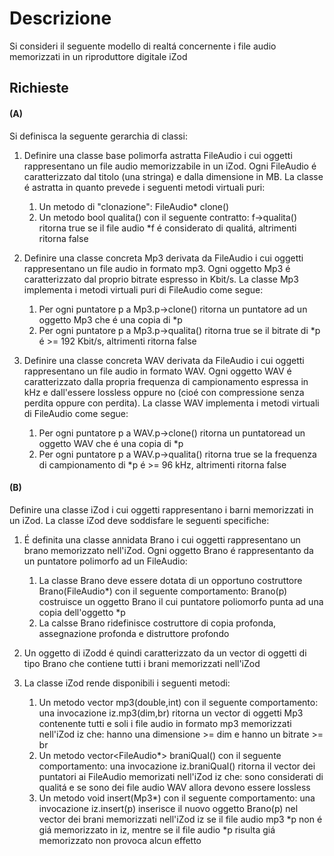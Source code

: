 # Descrizione

Si consideri il seguente modello di realtá concernente i file audio memorizzati in un riproduttore digitale iZod

## Richieste

#### (A)  
Si definisca la seguente gerarchia di classi:

1. Definire una classe base polimorfa astratta FileAudio i cui oggetti rappresentano un file audio memorizzabile  in un iZod. Ogni FileAudio é caratterizzato dal titolo (una stringa) e dalla dimensione in MB. La classe é astratta in quanto prevede i seguenti metodi virtuali puri:  
    1. Un metodo di "clonazione": FileAudio* clone()  
    2. Un metodo bool qualita() con il seguente contratto: f->qualita() ritorna true se il file audio *f é considerato di qualitá, altrimenti ritorna false  

2. Definire una classe concreta Mp3 derivata da FileAudio i cui oggetti rappresentano un file audio in formato mp3. Ogni oggetto Mp3 é caratterizzato dal proprio bitrate espresso in Kbit/s. La classe Mp3 implementa i metodi virtuali puri di FileAudio come segue:  
    1. Per ogni puntatore p a Mp3.p->clone() ritorna un puntatore ad un oggetto Mp3 che é una copia di *p  
    2. Per ogni puntatore p a Mp3.p->qualita() ritorna true se il bitrate di *p é >= 192 Kbit/s, altrimenti ritorna false  

3. Definire una classe concreta WAV derivata da FileAudio i cui oggetti rappresentano un file audio in formato WAV. Ogni oggetto WAV é caratterizzato dalla propria frequenza di campionamento espressa in kHz e dall'essere lossless oppure no (cioé con compressione senza perdita oppure con perdita). La classe WAV implementa i metodi virtuali di FileAudio come segue:  
    1. Per ogni puntatore p a WAV.p->clone() ritorna un puntatoread un oggetto WAV che é una copia di *p  
    2. Per ogni puntatore p a WAV.p->qualita() ritorna true se la frequenza di campionamento di *p é >= 96 kHz, altrimenti ritorna false   

#### (B)  
Definire una classe iZod i cui oggetti rappresentano i barni memorizzati in un iZod. La classe iZod deve soddisfare le seguenti specifiche:

1. É definita una classe annidata Brano i cui oggetti rappresentano un brano memorizzato nell'iZod. Ogni oggetto Brano é rappresentanto da un puntatore polimorfo ad un FileAudio:    
    1. La classe Brano deve essere dotata di un opportuno costruttore Brano(FileAudio*) con il seguente comportamento: Brano(p) costruisce un oggetto Brano il cui puntatore poliomorfo punta ad una copia dell'oggetto *p    
    2. La calsse Brano ridefinisce costruttore di copia profonda, assegnazione profonda e distruttore profondo  

2. Un oggetto di iZodd é quindi caratterizzato da un vector di oggetti di tipo Brano che contiene tutti i brani memorizzati nell'iZod

3. La classe iZod rende disponibili i seguenti metodi:  
    1. Un metodo vector<Mp3> mp3(double,int) con il seguente comportamento: una invocazione iz.mp3(dim,br) ritorna un vector di oggetti Mp3 contenente tutti e soli i file audio in formato mp3 memorizzati nell'iZod iz che: hanno una dimensione >= dim e hanno un bitrate >= br    
    2. Un metodo vector<FileAudio*> braniQual() con il seguente comportamento: una invocazione iz.braniQual() ritorna il vector dei puntatori ai FileAudio memorizati nell'iZod iz che: sono considerati di qualitá e se sono dei file audio WAV allora devono essere lossless  
    3. Un metodo void insert(Mp3*) con il seguente comportamento: una invocazione iz.insert(p) inserisce il nuovo oggetto Brano(p) nel vector dei brani memorizzati nell'iZod iz se il file audio mp3 *p non é giá memorizzato in iz, mentre se il file audio *p risulta giá memorizzato non provoca alcun effetto  
